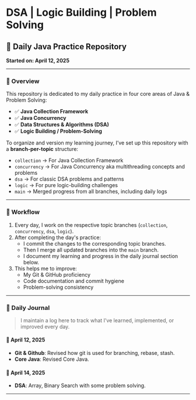 # DSA | Logic Building | Problem Solving

## 📅 Daily Java Practice Repository
**Started on: April 12, 2025**

---

### 🚀 Overview

This repository is dedicated to my daily practice in four core areas of Java & Problem Solving:

- ✅ **Java Collection Framework**
- ✅ **Java Concurrency**
- ✅ **Data Structures & Algorithms (DSA)**
- ✅ **Logic Building / Problem-Solving**

To organize and version my learning journey, I’ve set up this repository with a **branch-per-topic** structure:

- `collection` → For Java Collection Framework
- `concurrency` → For Java Concurrency aka multithreading concepts and problems
- `dsa` → For classic DSA problems and patterns
- `logic` → For pure logic-building challenges
- `main` → Merged progress from all branches, including daily logs

---

### 📌 Workflow

1. Every day, I work on the respective topic branches (`collection`, `concurrency`, `dsa`, `logic`).
2. After completing the day's practice:
    - I commit the changes to the corresponding topic branches.
    - Then I merge all updated branches into the `main` branch.
    - I document my learning and progress in the daily journal section below.
3. This helps me to improve:
    - My Git & GitHub proficiency
    - Code documentation and commit hygiene
    - Problem-solving consistency

---

### 📖 Daily Journal

> I maintain a log here to track what I’ve learned, implemented, or improved every day.

#### 📅 April 12, 2025
- **Git & Github**: Revised how git is used for branching, rebase, stash.
- **Core Java**: Revised Core Java.

#### 📅 April 14, 2025
- **DSA**: Array, Binary Search with some problem solving.


---
